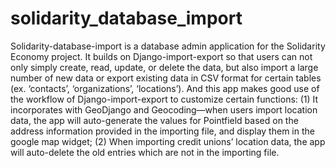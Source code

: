 # solidarity_database_import
Solidarity-database-import is a database admin application for the Solidarity Economy project. It builds on Django-import-export so that users can not only simply create, read, update, or delete the data, but also import a large number of new data or export existing data in CSV format for certain tables (ex. ‘contacts’, ‘organizations’, ‘locations’). And this app makes good use of the workflow of Django-import-export to customize certain functions: (1) It incorporates with GeoDjango and Geocoding—when users import location data, the app will auto-generate the values for Pointfield based on the address information provided in the importing file, and display them in the google map widget; (2) When importing credit unions’ location data, the app will auto-delete the old entries which are not in the importing file.
